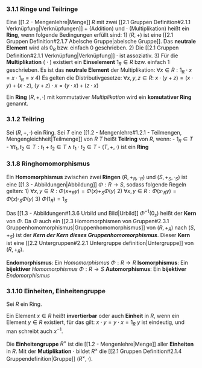 ### 3.1.1 Ringe und Teilringe
Eine [[1.2 - Mengenlehre|Menge]] $R$ mit zwei [[2.1 Gruppen Definition#2.1.1 Verknüpfung|Verknüpfungen]] $+$ (Addition) und $\cdot$ (Multiplikation) heißt ein __Ring__, wenn folgende Bedingungen erfüllt sind:
	1) $(R, +)$ ist eine [[2.1 Gruppen Definition#2.1.7 Abelsche Gruppe|abelsche Gruppe]]. Das __neutrale Element__ wird als $0_R$ bzw. einfach $0$ geschrieben.
	2) Die [[2.1 Gruppen Definition#2.1.1 Verknüpfung|Verknüpfung]] $\cdot$ ist assoziativ.
	3) Für die __Multiplikation__ ( $\cdot$ ) existiert ein __Einselement__ $1_R \in R$ bzw. einfach $1$ geschrieben. Es ist das __neutrale Element__ der Multiplikation:
			$\forall x \in R: 1_R \cdot x = x \cdot 1_R = x$
	4) Es gelten die Distributivgesetze:
			$\forall x, y, z \in R:$
				$x \cdot (y + z) = (x \cdot y) + (x \cdot z)$,
				$(y + z) \cdot x = (y \cdot x) + (z \cdot x)$

Ein __Ring__ $(R, +, \cdot)$ mit kommutativer _Multiplikation_ wird ein __komutativer Ring__ genannt.

### 3.1.2 Teilring
Sei $(R, +, \cdot)$ ein Ring. 
Sei $T$ eine [[1.2 - Mengenlehre#1.2.1 - Teilmengen, Mengengleichheit|Teilmenge]] von $R$
$T$ heißt __Teilring__ von $R$, wenn:
	- $1_R \in T$
	- $\forall t_1, t_2 \in T: t_1 + t_2 \in T \land t_1 \cdot t_2 \in T$
	- $(T, +, \cdot)$ ist ein __Ring__ 

### 3.1.8 Ringhomomorphismus
Ein __Homomorphismus__ zwischen zwei __Ringen__ $(R, +_R, \cdot_R)$ und $(S, +_S, \cdot_S)$
ist eine [[1.3 - Abbildungen|Abbildung]] $\Phi: R \rightarrow S$, sodass folgende Regeln gelten:
	1) $\forall x, y \in R: \Phi(x +_R y) = \Phi(x) +_S \Phi(y)$
	2) $\forall x, y \in R: \Phi(x \cdot_R y) = \Phi(x) \cdot_S \Phi(y)$
	3) $\Phi(1_R) = 1_S$

Das [[1.3 - Abbildungen#1.3.6 Urbild und Bild|Urbild]] $\Phi^{-1}(0_s)$ heißt der __Kern__ von $\Phi$. Da $\Phi$ auch ein [[2.3 Homomorphismen von Gruppen#2.3.1 Gruppenhomomorphismus|Gruppenhomomorphismus]] von $(R, +_R)$ nach $(S, +_S)$ ist der ___Kern der Kern dieses Gruppenhomomorphismus___. Dieser __Kern__ ist eine [[2.2 Untergruppen#2.2.1 Untergruppe definition|Untergruppe]] von $(R, +_R)$.

__Endomorphismus__: Ein _Homomorphismus_ $\Phi: R \rightarrow R$
__Isomorphismus__: Ein __bijektiver__ _Homomorphismus_ $\Phi: R \rightarrow S$
__Automorphismus__: Ein __bijektiver__ _Endomorphismus_


### 3.1.10 Einheiten, Einheitengruppe
Sei $R$ ein Ring.

Ein Element $x \in R$ heißt __invertierbar__ oder auch __Einheit__ in $R$, wenn ein Element $y \in R$ existiert, für das gilt:
	$x \cdot y = y \cdot x = 1_R$
$y$ ist eindeutig, und man schreibt auch $x^{-1}$.

Die __Einheitengruppe__ $R^{\times}$ ist die [[1.2 - Mengenlehre|Menge]] aller __Einheiten__ in $R$.
Mit der __Mutiplikation__ $\cdot$ bildet $R^{\times}$ die [[2.1 Gruppen Definition#2.1.4 Gruppendefinition|Gruppe]] $(R^{\times}, \cdot)$.
